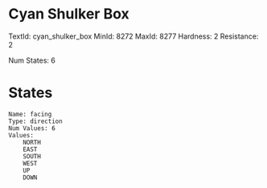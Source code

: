 # Cyan Shulker Box
TextId: cyan_shulker_box
MinId: 8272
MaxId: 8277
Hardness: 2
Resistance: 2

Num States: 6
# States
```
Name: facing
Type: direction
Num Values: 6
Values:
    NORTH
    EAST
    SOUTH
    WEST
    UP
    DOWN
```